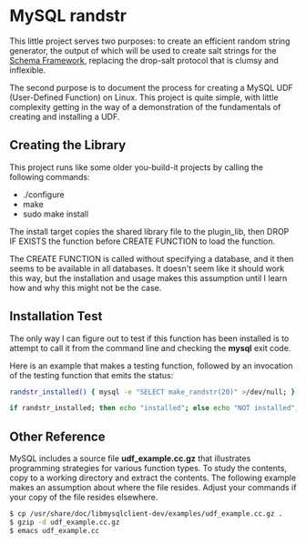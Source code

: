 # MySQL randstr

This little project serves two purposes: to create an efficient random
string generator, the output of which will be used to create salt
strings for the [Schema Framework](https://www.github.com/cjungmann/SchemaFramework),
replacing the drop-salt protocol that is clumsy and inflexible.

The second purpose is to document the process for creating a MySQL UDF
(User-Defined Function) on Linux.  This project is quite simple, with
little complexity getting in the way of a demonstration of the fundamentals
of creating and installing a UDF.

## Creating the Library

This project runs like some older you-build-it projects by calling the
following commands:
- ./configure
- make
- sudo make install

The install target copies the shared library file to the plugin_lib,
then DROP IF EXISTS the function before CREATE FUNCTION to load the function.

The CREATE FUNCTION is called without specifying a database, and it then seems
to be available in all databases.  It doesn't seem like it should work this
way, but the installation and usage makes this assumption until I learn how
and why this might not be the case.

## Installation Test

The only way I can figure out to test if this function has been installed
is to attempt to call it from the command line and checking the **mysql**
exit code.

Here is an example that makes a testing function, followed by an invocation
of the testing function that emits the status:

~~~sh
randstr_installed() { mysql -e "SELECT make_randstr(20)" >/dev/null; }

if randstr_installed; then echo "installed"; else echo "NOT installed"; fi;
~~~

## Other Reference

MySQL includes a source file **udf_example.cc.gz** that illustrates programming
strategies for various function types.  To study the contents, copy to a working
directory and extract the contents.  The following example makes an assumption
about where the file resides.  Adjust your commands if your copy of the file
resides elsewhere.

~~~sh
$ cp /usr/share/doc/libmysqlclient-dev/examples/udf_example.cc.gz .
$ gzip -d udf_example.cc.gz
$ emacs udf_example.cc
~~~
